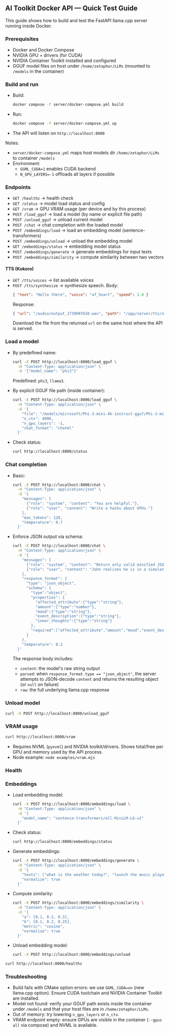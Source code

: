 ## AI Toolkit Docker API — Quick Test Guide

This guide shows how to build and test the FastAPI llama.cpp server running inside Docker.

### Prerequisites
- Docker and Docker Compose
- NVIDIA GPU + drivers (for CUDA)
- NVIDIA Container Toolkit installed and configured
- GGUF model files on host under `/home/zetaphor/LLMs` (mounted to `/models` in the container)

### Build and run
- Build:
  ```bash
  docker compose -f server/docker-compose.yml build
  ```
- Run:
  ```bash
  docker compose -f server/docker-compose.yml up
  ```
- The API will listen on `http://localhost:8000`

Notes:
- `server/docker-compose.yml` maps host models dir `/home/zetaphor/LLMs` to container `/models`
- Environment:
  - `GGML_CUDA=1` enables CUDA backend
  - `N_GPU_LAYERS=-1` offloads all layers if possible

### Endpoints
- `GET /healthz` → health check
- `GET /status` → model load status and config
- `GET /vram` → GPU VRAM usage (per device and by this process)
- `POST /load_gguf` → load a model (by name or explicit file path)
- `POST /unload_gguf` → unload current model
- `POST /chat` → chat completion with the loaded model
- `POST /embeddings/load` → load an embedding model (sentence-transformers)
- `POST /embeddings/unload` → unload the embedding model
- `GET /embeddings/status` → embedding model status
- `POST /embeddings/generate` → generate embeddings for input texts
- `POST /embeddings/similarity` → compute similarity between two vectors

#### TTS (Kokoro)

- `GET /tts/voices` → list available voices
- `POST /tts/synthesize` → synthesize speech. Body:
  ```json
  { "text": "Hello there", "voice": "af_heart", "speed": 1.0 }
  ```
  Response:
  ```json
  { "url": "/audio/output_1739907610.wav", "path": "/app/server/tts/output/output_1739907610.wav", "voice": "af_heart", "time_seconds": 0.85 }
  ```
  Download the file from the returned `url` on the same host where the API is served.

### Load a model
- By predefined name:
  ```bash
  curl -X POST http://localhost:8000/load_gguf \
    -H "Content-Type: application/json" \
    -d '{"model_name": "phi3"}'
  ```
  Predefined: `phi3`, `llama3`.

- By explicit GGUF file path (inside container):
  ```bash
  curl -X POST http://localhost:8000/load_gguf \
    -H "Content-Type: application/json" \
    -d '{
      "file": "/models/microsoft/Phi-3-mini-4k-instruct-gguf/Phi-3-mini-4k-instruct-q4.gguf",
      "n_ctx": 4096,
      "n_gpu_layers": -1,
      "chat_format": "chatml"
    }'
  ```

- Check status:
  ```bash
  curl http://localhost:8000/status
  ```

### Chat completion
- Basic:
  ```bash
  curl -X POST http://localhost:8000/chat \
    -H "Content-Type: application/json" \
    -d '{
      "messages": [
        {"role": "system", "content": "You are helpful."},
        {"role": "user", "content": "Write a haiku about GPUs."}
      ],
      "max_tokens": 128,
      "temperature": 0.7
    }'
  ```

- Enforce JSON output via schema:
  ```bash
  curl -X POST http://localhost:8000/chat \
    -H "Content-Type: application/json" \
    -d '{
      "messages": [
        {"role": "system", "content": "Return only valid minified JSON."},
        {"role": "user", "content": "John realizes he is in a simulation."}
      ],
      "response_format": {
        "type": "json_object",
        "schema": {
          "type":"object",
          "properties": {
            "affected_attribute":{"type":"string"},
            "amount":{"type":"number"},
            "mood":{"type":"string"},
            "event_description":{"type":"string"},
            "inner_thoughts":{"type":"string"}
          },
          "required":["affected_attribute","amount","mood","event_description","inner_thoughts"]
        }
      },
      "temperature": 0.2
    }'
  ```

  The response body includes:
  - `content`: the model's raw string output
  - `parsed`: when `response_format.type == "json_object"`, the server attempts to JSON-decode `content` and returns the resulting object (or `null` on failure)
  - `raw`: the full underlying llama.cpp response

### Unload model
```bash
curl -X POST http://localhost:8000/unload_gguf
```

### VRAM usage
```bash
curl http://localhost:8000/vram
```
- Requires NVML (`pynvml`) and NVIDIA toolkit/drivers. Shows total/free per GPU and memory used by the API process.
- Node example: `node examples/vram.mjs`

### Health
### Embeddings

- Load embedding model:
  ```bash
  curl -X POST http://localhost:8000/embeddings/load \
    -H "Content-Type: application/json" \
    -d '{
      "model_name": "sentence-transformers/all-MiniLM-L6-v2"
    }'
  ```

- Check status:
  ```bash
  curl http://localhost:8000/embeddings/status
  ```

- Generate embeddings:
  ```bash
  curl -X POST http://localhost:8000/embeddings/generate \
    -H "Content-Type: application/json" \
    -d '{
      "texts": ["what is the weather today?", "launch the music player"],
      "normalize": true
    }'
  ```

- Compute similarity:
  ```bash
  curl -X POST http://localhost:8000/embeddings/similarity \
    -H "Content-Type: application/json" \
    -d '{
      "a": [0.1, 0.2, 0.3],
      "b": [0.1, 0.2, 0.25],
      "metric": "cosine",
      "normalize": true
    }'
  ```

- Unload embedding model:
  ```bash
  curl -X POST http://localhost:8000/embeddings/unload
  ```
```bash
curl http://localhost:8000/healthz
```

### Troubleshooting
- Build fails with CMake option errors: we use `GGML_CUDA=on` (new llama.cpp option). Ensure CUDA toolchain and NVIDIA Container Toolkit are installed.
- Model not found: verify your GGUF path exists inside the container under `/models` and that your host files are in `/home/zetaphor/LLMs`.
- Out of memory: try lowering `n_gpu_layers` or `n_ctx`.
- VRAM endpoint empty: ensure GPUs are visible in the container (`--gpus all` via compose) and NVML is available.


